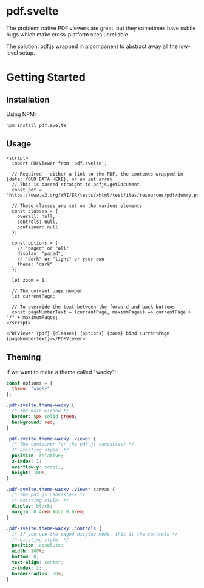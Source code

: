 # pdf.svelte
The problem: native PDF viewers are great, but they sometimes have subtle bugs which make cross-platform sites unreliable.

The solution: pdf.js wrapped in a component to abstract away all the low-level setup.

# Getting Started

## Installation
Using NPM:
```
npm install pdf.svelte
```

## Usage
```svelte
<script>
  import PDFViewer from 'pdf.svelte';

  // Required - either a link to the PDF, the contents wrapped in {data: YOUR DATA HERE}, or an int array
  // This is passed straight to pdfjs.getDocument
  const pdf = "https://www.w3.org/WAI/ER/tests/xhtml/testfiles/resources/pdf/dummy.pdf";

  // These classes are set on the various elements
  const classes = {
    overall: null,
    controls: null,
    container: null
  };

  const options = {
    // "paged" or "all"
    display: "paged",
    // "dark" or "light" or your own
    theme: "dark"
  };

  let zoom = 1;

  // The current page number
  let currentPage;

  // To override the text between the forward and back buttons 
  const pageNumberText = (currentPage, maximmPages) => currentPage + "/" + maximumPages;
</script>

<PDFViewer {pdf} {classes} {options} {zoom} bind:currentPage {pageNumberText}></PDFViewer>
```

## Theming
If we want to make a theme called "wacky":
```javascript
const options = {
  theme: "wacky"
};
```

```css
.pdf-svelte.theme-wacky {
  /* The main window */
  border: 5px solid green;
  background: red;
}

.pdf-svelte.theme-wacky .viewer {
  /* The container for the pdf.js canvas(es) */
  /* existing style: */
  position: relative;
  z-index: 1;
  overflow-y: scroll;
  height: 100%;
}

.pdf-svelte.theme-wacky .viewer canvas {
  /* The pdf.js canvas(es) */
  /* existing style: */
  display: block;
  margin: 0.4rem auto 0.6rem;
}

.pdf-svelte.theme-wacky .controls {
  /* If you use the paged display mode, this is the controls */
  /* existing style: */
  position: absolute;
  width: 100%;
  bottom: 0;
  text-align: center;
  z-index: 2;
  border-radius: 50%;
}
```
